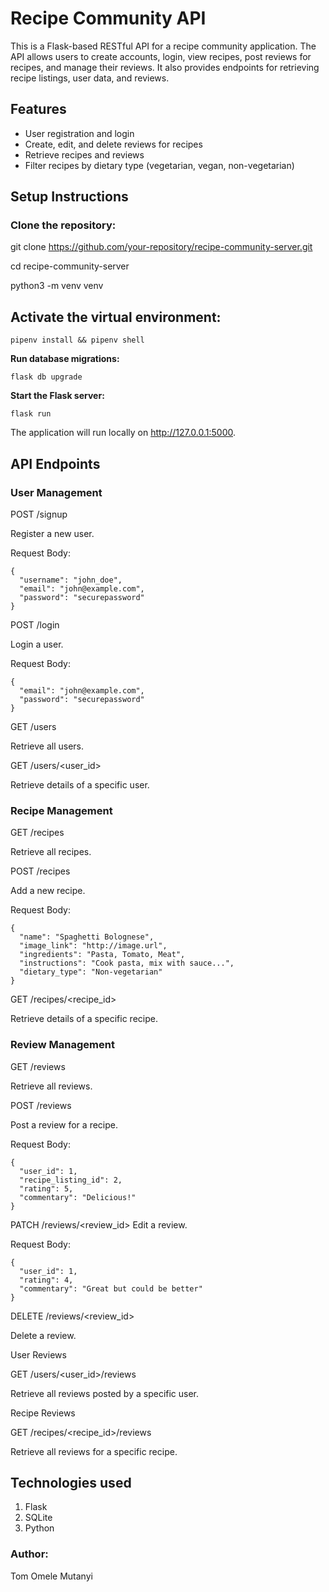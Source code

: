 # Recipe Community API

This is a Flask-based RESTful API for a recipe community application. The API allows users to create accounts, login, view recipes, post reviews for recipes, and manage their reviews. It also provides endpoints for retrieving recipe listings, user data, and reviews.

## Features
- User registration and login
- Create, edit, and delete reviews for recipes
- Retrieve recipes and reviews
- Filter recipes by dietary type (vegetarian, vegan, non-vegetarian)

## Setup Instructions

### Clone the repository:

git clone https://github.com/your-repository/recipe-community-server.git

cd recipe-community-server

python3 -m venv venv

## Activate the virtual environment:

`pipenv install && pipenv shell`

**Run database migrations:**

`flask db upgrade`

**Start the Flask server:**

`flask run`

The application will run locally on http://127.0.0.1:5000.

## API Endpoints

### User Management

POST /signup

Register a new user.

Request Body:

```
{
  "username": "john_doe",
  "email": "john@example.com",
  "password": "securepassword"
}
```

POST /login

Login a user.

Request Body:

```
{
  "email": "john@example.com",
  "password": "securepassword"
}
```

GET /users

Retrieve all users.

GET /users/<user_id>

Retrieve details of a specific user.

### Recipe Management

GET /recipes

Retrieve all recipes.

POST /recipes

Add a new recipe.

Request Body:

```
{
  "name": "Spaghetti Bolognese",
  "image_link": "http://image.url",
  "ingredients": "Pasta, Tomato, Meat",
  "instructions": "Cook pasta, mix with sauce...",
  "dietary_type": "Non-vegetarian"
}
```

GET /recipes/<recipe_id>

Retrieve details of a specific recipe.

### Review Management

GET /reviews

Retrieve all reviews.

POST /reviews

Post a review for a recipe.

Request Body:

```
{
  "user_id": 1,
  "recipe_listing_id": 2,
  "rating": 5,
  "commentary": "Delicious!"
}
```

PATCH /reviews/<review_id>
Edit a review.

Request Body:

```
{
  "user_id": 1,
  "rating": 4,
  "commentary": "Great but could be better"
}
```

DELETE /reviews/<review_id>

Delete a review.

User Reviews

GET /users/<user_id>/reviews

Retrieve all reviews posted by a specific user.

Recipe Reviews

GET /recipes/<recipe_id>/reviews

Retrieve all reviews for a specific recipe.

## Technologies used

1. Flask
2. SQLite
3. Python


### Author:

Tom Omele Mutanyi






